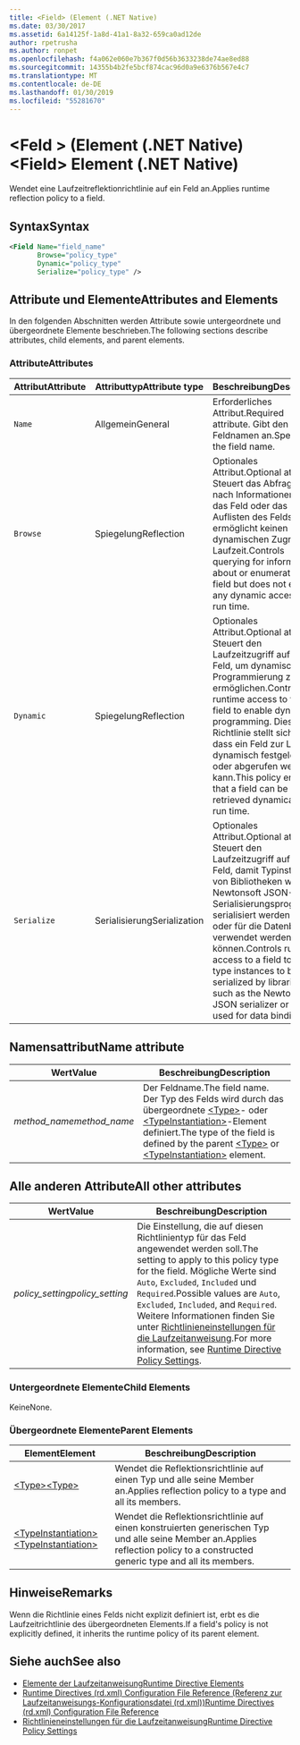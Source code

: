 ```yaml
---
title: <Field> (Element (.NET Native)
ms.date: 03/30/2017
ms.assetid: 6a14125f-1a8d-41a1-8a32-659ca0ad12de
author: rpetrusha
ms.author: ronpet
ms.openlocfilehash: f4a062e060e7b367f0d56b3633238de74ae8ed88
ms.sourcegitcommit: 14355b4b2fe5bcf874cac96d0a9e6376b567e4c7
ms.translationtype: MT
ms.contentlocale: de-DE
ms.lasthandoff: 01/30/2019
ms.locfileid: "55281670"
---
```

# <a name="field-element-net-native"></a><span data-ttu-id="f7fd8-102">\<Feld > (Element (.NET Native)</span><span class="sxs-lookup"><span data-stu-id="f7fd8-102">\<Field> Element (.NET Native)</span></span>
<span data-ttu-id="f7fd8-103">Wendet eine Laufzeitreflektionrichtlinie auf ein Feld an.</span><span class="sxs-lookup"><span data-stu-id="f7fd8-103">Applies runtime reflection policy to a field.</span></span>  
  
## <a name="syntax"></a><span data-ttu-id="f7fd8-104">Syntax</span><span class="sxs-lookup"><span data-stu-id="f7fd8-104">Syntax</span></span>  
  
```xml  
<Field Name="field_name"  
       Browse="policy_type"  
       Dynamic="policy_type"  
       Serialize="policy_type" />  
```  
  
## <a name="attributes-and-elements"></a><span data-ttu-id="f7fd8-105">Attribute und Elemente</span><span class="sxs-lookup"><span data-stu-id="f7fd8-105">Attributes and Elements</span></span>  
 <span data-ttu-id="f7fd8-106">In den folgenden Abschnitten werden Attribute sowie untergeordnete und übergeordnete Elemente beschrieben.</span><span class="sxs-lookup"><span data-stu-id="f7fd8-106">The following sections describe attributes, child elements, and parent elements.</span></span>  
  
### <a name="attributes"></a><span data-ttu-id="f7fd8-107">Attribute</span><span class="sxs-lookup"><span data-stu-id="f7fd8-107">Attributes</span></span>  
  
|<span data-ttu-id="f7fd8-108">Attribut</span><span class="sxs-lookup"><span data-stu-id="f7fd8-108">Attribute</span></span>|<span data-ttu-id="f7fd8-109">Attributtyp</span><span class="sxs-lookup"><span data-stu-id="f7fd8-109">Attribute type</span></span>|<span data-ttu-id="f7fd8-110">Beschreibung</span><span class="sxs-lookup"><span data-stu-id="f7fd8-110">Description</span></span>|  
|---------------|--------------------|-----------------|  
|`Name`|<span data-ttu-id="f7fd8-111">Allgemein</span><span class="sxs-lookup"><span data-stu-id="f7fd8-111">General</span></span>|<span data-ttu-id="f7fd8-112">Erforderliches Attribut.</span><span class="sxs-lookup"><span data-stu-id="f7fd8-112">Required attribute.</span></span> <span data-ttu-id="f7fd8-113">Gibt den Feldnamen an.</span><span class="sxs-lookup"><span data-stu-id="f7fd8-113">Specifies the field name.</span></span>|  
|`Browse`|<span data-ttu-id="f7fd8-114">Spiegelung</span><span class="sxs-lookup"><span data-stu-id="f7fd8-114">Reflection</span></span>|<span data-ttu-id="f7fd8-115">Optionales Attribut.</span><span class="sxs-lookup"><span data-stu-id="f7fd8-115">Optional attribute.</span></span> <span data-ttu-id="f7fd8-116">Steuert das Abfragen nach Informationen über das Feld oder das Auflisten des Felds, aber ermöglicht keinen dynamischen Zugriff zur Laufzeit.</span><span class="sxs-lookup"><span data-stu-id="f7fd8-116">Controls querying for information about or enumerating the field but does not enable any dynamic access at run time.</span></span>|  
|`Dynamic`|<span data-ttu-id="f7fd8-117">Spiegelung</span><span class="sxs-lookup"><span data-stu-id="f7fd8-117">Reflection</span></span>|<span data-ttu-id="f7fd8-118">Optionales Attribut.</span><span class="sxs-lookup"><span data-stu-id="f7fd8-118">Optional attribute.</span></span> <span data-ttu-id="f7fd8-119">Steuert den Laufzeitzugriff auf das Feld, um dynamische Programmierung zu ermöglichen.</span><span class="sxs-lookup"><span data-stu-id="f7fd8-119">Controls runtime access to the field to enable dynamic programming.</span></span> <span data-ttu-id="f7fd8-120">Diese Richtlinie stellt sicher, dass ein Feld zur Laufzeit dynamisch festgelegt oder abgerufen werden kann.</span><span class="sxs-lookup"><span data-stu-id="f7fd8-120">This policy ensures that a field can be set or retrieved dynamically at run time.</span></span>|  
|`Serialize`|<span data-ttu-id="f7fd8-121">Serialisierung</span><span class="sxs-lookup"><span data-stu-id="f7fd8-121">Serialization</span></span>|<span data-ttu-id="f7fd8-122">Optionales Attribut.</span><span class="sxs-lookup"><span data-stu-id="f7fd8-122">Optional attribute.</span></span> <span data-ttu-id="f7fd8-123">Steuert den Laufzeitzugriff auf ein Feld, damit Typinstanzen von Bibliotheken wie dem Newtonsoft JSON-Serialisierungsprogramm serialisiert werden können oder für die Datenbindung verwendet werden können.</span><span class="sxs-lookup"><span data-stu-id="f7fd8-123">Controls runtime access to a field to enable type instances to be serialized by libraries such as the Newtonsoft JSON serializer or to be used for data binding.</span></span>|  
  
## <a name="name-attribute"></a><span data-ttu-id="f7fd8-124">Namensattribut</span><span class="sxs-lookup"><span data-stu-id="f7fd8-124">Name attribute</span></span>  
  
|<span data-ttu-id="f7fd8-125">Wert</span><span class="sxs-lookup"><span data-stu-id="f7fd8-125">Value</span></span>|<span data-ttu-id="f7fd8-126">Beschreibung</span><span class="sxs-lookup"><span data-stu-id="f7fd8-126">Description</span></span>|  
|-----------|-----------------|  
|<span data-ttu-id="f7fd8-127">*method_name*</span><span class="sxs-lookup"><span data-stu-id="f7fd8-127">*method_name*</span></span>|<span data-ttu-id="f7fd8-128">Der Feldname.</span><span class="sxs-lookup"><span data-stu-id="f7fd8-128">The field name.</span></span> <span data-ttu-id="f7fd8-129">Der Typ des Felds wird durch das übergeordnete [\<Type>](../../../docs/framework/net-native/type-element-net-native.md)- oder [\<TypeInstantiation>](../../../docs/framework/net-native/typeinstantiation-element-net-native.md)-Element definiert.</span><span class="sxs-lookup"><span data-stu-id="f7fd8-129">The type of the field is defined by the parent [\<Type>](../../../docs/framework/net-native/type-element-net-native.md) or [\<TypeInstantiation>](../../../docs/framework/net-native/typeinstantiation-element-net-native.md) element.</span></span>|  
  
## <a name="all-other-attributes"></a><span data-ttu-id="f7fd8-130">Alle anderen Attribute</span><span class="sxs-lookup"><span data-stu-id="f7fd8-130">All other attributes</span></span>  
  
|<span data-ttu-id="f7fd8-131">Wert</span><span class="sxs-lookup"><span data-stu-id="f7fd8-131">Value</span></span>|<span data-ttu-id="f7fd8-132">Beschreibung</span><span class="sxs-lookup"><span data-stu-id="f7fd8-132">Description</span></span>|  
|-----------|-----------------|  
|<span data-ttu-id="f7fd8-133">*policy_setting*</span><span class="sxs-lookup"><span data-stu-id="f7fd8-133">*policy_setting*</span></span>|<span data-ttu-id="f7fd8-134">Die Einstellung, die auf diesen Richtlinientyp für das Feld angewendet werden soll.</span><span class="sxs-lookup"><span data-stu-id="f7fd8-134">The setting to apply to this policy type for the field.</span></span> <span data-ttu-id="f7fd8-135">Mögliche Werte sind `Auto`, `Excluded`, `Included` und `Required`.</span><span class="sxs-lookup"><span data-stu-id="f7fd8-135">Possible values are `Auto`, `Excluded`, `Included`, and `Required`.</span></span> <span data-ttu-id="f7fd8-136">Weitere Informationen finden Sie unter [Richtlinieneinstellungen für die Laufzeitanweisung](../../../docs/framework/net-native/runtime-directive-policy-settings.md).</span><span class="sxs-lookup"><span data-stu-id="f7fd8-136">For more information, see [Runtime Directive Policy Settings](../../../docs/framework/net-native/runtime-directive-policy-settings.md).</span></span>|  
  
### <a name="child-elements"></a><span data-ttu-id="f7fd8-137">Untergeordnete Elemente</span><span class="sxs-lookup"><span data-stu-id="f7fd8-137">Child Elements</span></span>  
 <span data-ttu-id="f7fd8-138">Keine</span><span class="sxs-lookup"><span data-stu-id="f7fd8-138">None.</span></span>  
  
### <a name="parent-elements"></a><span data-ttu-id="f7fd8-139">Übergeordnete Elemente</span><span class="sxs-lookup"><span data-stu-id="f7fd8-139">Parent Elements</span></span>  
  
|<span data-ttu-id="f7fd8-140">Element</span><span class="sxs-lookup"><span data-stu-id="f7fd8-140">Element</span></span>|<span data-ttu-id="f7fd8-141">Beschreibung</span><span class="sxs-lookup"><span data-stu-id="f7fd8-141">Description</span></span>|  
|-------------|-----------------|  
|[<span data-ttu-id="f7fd8-142">\<Type></span><span class="sxs-lookup"><span data-stu-id="f7fd8-142">\<Type></span></span>](../../../docs/framework/net-native/type-element-net-native.md)|<span data-ttu-id="f7fd8-143">Wendet die Reflektionsrichtlinie auf einen Typ und alle seine Member an.</span><span class="sxs-lookup"><span data-stu-id="f7fd8-143">Applies reflection policy to a type and all its members.</span></span>|  
|[<span data-ttu-id="f7fd8-144">\<TypeInstantiation></span><span class="sxs-lookup"><span data-stu-id="f7fd8-144">\<TypeInstantiation></span></span>](../../../docs/framework/net-native/typeinstantiation-element-net-native.md)|<span data-ttu-id="f7fd8-145">Wendet die Reflektionsrichtlinie auf einen konstruierten generischen Typ und alle seine Member an.</span><span class="sxs-lookup"><span data-stu-id="f7fd8-145">Applies reflection policy to a constructed generic type and all its members.</span></span>|  
  
## <a name="remarks"></a><span data-ttu-id="f7fd8-146">Hinweise</span><span class="sxs-lookup"><span data-stu-id="f7fd8-146">Remarks</span></span>  
 <span data-ttu-id="f7fd8-147">Wenn die Richtlinie eines Felds nicht explizit definiert ist, erbt es die Laufzeitrichtlinie des übergeordneten Elements.</span><span class="sxs-lookup"><span data-stu-id="f7fd8-147">If a field's policy is not explicitly defined, it inherits the runtime policy of its parent element.</span></span>  
  
## <a name="see-also"></a><span data-ttu-id="f7fd8-148">Siehe auch</span><span class="sxs-lookup"><span data-stu-id="f7fd8-148">See also</span></span>
- [<span data-ttu-id="f7fd8-149">Elemente der Laufzeitanweisung</span><span class="sxs-lookup"><span data-stu-id="f7fd8-149">Runtime Directive Elements</span></span>](../../../docs/framework/net-native/runtime-directive-elements.md)
- [<span data-ttu-id="f7fd8-150">Runtime Directives (rd.xml) Configuration File Reference (Referenz zur Laufzeitanweisungs-Konfigurationsdatei (rd.xml))</span><span class="sxs-lookup"><span data-stu-id="f7fd8-150">Runtime Directives (rd.xml) Configuration File Reference</span></span>](../../../docs/framework/net-native/runtime-directives-rd-xml-configuration-file-reference.md)
- [<span data-ttu-id="f7fd8-151">Richtlinieneinstellungen für die Laufzeitanweisung</span><span class="sxs-lookup"><span data-stu-id="f7fd8-151">Runtime Directive Policy Settings</span></span>](../../../docs/framework/net-native/runtime-directive-policy-settings.md)
